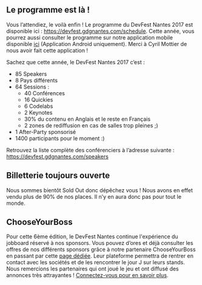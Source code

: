 ## Le programme est là !

Vous l’attendiez, le voilà enfin ! Le programme du DevFest Nantes 2017 est disponible ici : https://devfest.gdgnantes.com/schedule. Cette année, vous pourrez aussi consulter le programme sur notre application mobile disponible <a href="https://play.google.com/store/apps/details?id=com.gdgnantes.devfest.android" target="_blank">ici</a> (Application Android uniquement). Merci à Cyril Mottier de nous avoir fait cette application !

Sachez que cette année, le DevFest Nantes 2017 c’est :
* 85 Speakers
* 8 Pays différents
* 64 Sessions :
	* 40 Conférences
	* 16 Quickies
	* 6 Codelabs
	* 2 Keynotes
	* 30% du contenu en Anglais et le reste en Français
	* 2 zones de rediffusion en cas de salles trop pleines ;)
* 1 After-Party sponsorisé
* 1400 participants pour le moment :)

Retrouvez la liste complète des conférenciers à l’adresse suivante : https://devfest.gdgnantes.com/speakers

## Billetterie toujours ouverte

Nous sommes bientôt Sold Out donc dépêchez vous ! Nous avons en effet vendu plus de 90% de nos places. Il n’y en aura donc pas pour tout le monde.

## ChooseYourBoss

Pour cette 6ème édition, le DevFest Nantes continue l'expérience du jobboard réservé à nos sponsors. Vous pouvez d’ores et déjà consulter les offres de nos différents sponsors grâce à notre partenaire ChooseYourBoss en passant par cette <a href="https://www.chooseyourboss.com/users/sign_up?event=devfest-nantes-2017" target="_blank">page dédiée</a>. Leur plateforme permettra de rentrer en contact avec les sociétés et de les rencontrer le jour J sur leurs stands. Nous remercions les partenaires qui ont joué le jeu et ont diffusé des annonces très attrayantes ! <a href="https://www.chooseyourboss.com/users/sign_up?event=devfest-nantes-2017" target="_blank">Connectez-vous pour en savoir plus</a>.
